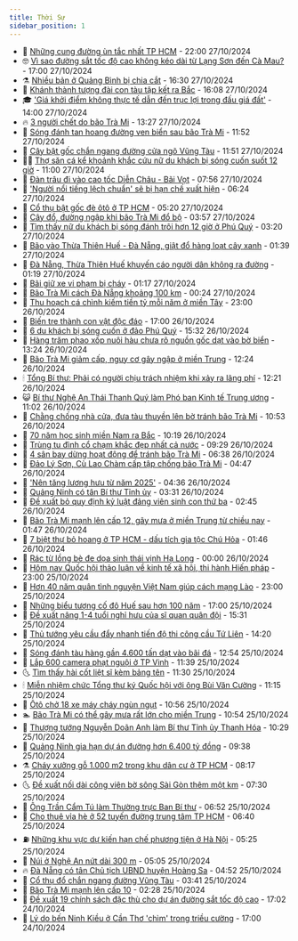 ```yaml
---
title: Thời Sự
sidebar_position: 1
---
```


<!-- vnexpress-thoi-su:START -->
- 🦒 [Những cung đường ùn tắc nhất TP HCM](https://vnexpress.net/nhung-cung-duong-un-tac-nhat-tp-hcm-4809036.html) - 22:00 27/10/2024
- 🤓 [Vì sao đường sắt tốc độ cao không kéo dài từ Lạng Sơn đến Cà Mau?](https://vnexpress.net/vi-sao-duong-sat-toc-do-cao-khong-keo-dai-tu-lang-son-den-ca-mau-4808246.html) - 17:00 27/10/2024
- ⚗️ [Nhiều bản ở Quảng Bình bị chia cắt](https://vnexpress.net/nhieu-ban-o-quang-binh-bi-chia-cat-4809081.html) - 16:30 27/10/2024
- 🌊 [Khánh thành tượng đài con tàu tập kết ra Bắc](https://vnexpress.net/khanh-thanh-tuong-dai-con-tau-tap-ket-ra-bac-4809071.html) - 16:08 27/10/2024
- 🎓 [&#39;Giá khởi điểm không thực tế dẫn đến trục lợi trong đấu giá đất&#39;](https://vnexpress.net/gia-khoi-diem-khong-thuc-te-dan-den-truc-loi-trong-dau-gia-dat-4808976.html) - 14:00 27/10/2024
- 🔥 [3 người chết do bão Trà Mi](https://vnexpress.net/3-nguoi-chet-do-bao-tra-mi-4809064.html) - 13:27 27/10/2024
- 🦏 [Sóng đánh tan hoang đường ven biển sau bão Trà Mi](https://vnexpress.net/song-danh-tan-hoang-duong-ven-bien-sau-bao-tra-mi-4809049.html) - 11:52 27/10/2024
- 👺 [Cây bật gốc chắn ngang đường cửa ngõ Vũng Tàu](https://vnexpress.net/cay-bat-goc-chan-ngang-duong-cua-ngo-vung-tau-4809058.html) - 11:51 27/10/2024
- 🧑‍🏫 [Thợ săn cá kể khoảnh khắc cứu nữ du khách bị sóng cuốn suốt 12 giờ](https://vnexpress.net/tho-san-ca-ke-khoanh-khac-cuu-nu-du-khach-bi-song-cuon-suot-12-gio-4809024.html) - 11:00 27/10/2024
- 🚦 [Đàn trâu đi vào cao tốc Diễn Châu - Bãi Vọt](https://vnexpress.net/dan-trau-di-vao-cao-toc-dien-chau-bai-vot-4809005.html) - 07:56 27/10/2024
- 🎉 [&#39;Người nổi tiếng lệch chuẩn&#39; sẽ bị hạn chế xuất hiện](https://vnexpress.net/nguoi-noi-tieng-lech-chuan-se-bi-han-che-xuat-hien-4808986.html) - 06:24 27/10/2024
- 🦒 [Cổ thụ bật gốc đè ôtô ở TP HCM](https://vnexpress.net/co-thu-bat-goc-de-oto-o-tp-hcm-4808981.html) - 05:20 27/10/2024
- 🤗 [Cây đổ, đường ngập khi bão Trà Mi đổ bộ](https://vnexpress.net/cay-do-duong-ngap-khi-bao-tra-mi-do-bo-4808958.html) - 03:57 27/10/2024
- 💼 [Tìm thấy nữ du khách bị sóng đánh trôi hơn 12 giờ ở Phú Quý](https://vnexpress.net/tim-thay-nu-du-khach-bi-song-danh-troi-hon-12-gio-o-phu-quy-4808940.html) - 03:20 27/10/2024
- 🤩 [Bão vào Thừa Thiên Huế - Đà Nẵng, giật đổ hàng loạt cây xanh](https://vnexpress.net/cap-nhat-bao-tra-mi-4808919-tong-thuat.html) - 01:39 27/10/2024
- 🤡 [Đà Nẵng, Thừa Thiên Huế khuyến cáo người dân không ra đường](https://vnexpress.net/da-nang-thua-thien-hue-khuyen-cao-nguoi-dan-khong-ra-duong-4808908.html) - 01:19 27/10/2024
- 💯 [Bãi giữ xe vi phạm bị cháy](https://vnexpress.net/bai-giu-xe-vi-pham-bi-chay-4808907.html) - 01:17 27/10/2024
- 👺 [Bão Trà Mi cách Đà Nẵng khoảng 100 km](https://vnexpress.net/bao-tra-mi-cach-da-nang-khoang-100-km-4808900.html) - 00:24 27/10/2024
- 🌮 [Thu hoạch cá chình kiếm tiền tỷ mỗi năm ở miền Tây](https://vnexpress.net/thu-hoach-ca-chinh-kiem-tien-ty-moi-nam-o-mien-tay-4808840.html) - 23:00 26/10/2024
- 🥸 [Biến tre thành con vật độc đáo](https://vnexpress.net/bien-tre-thanh-con-vat-doc-dao-4808481.html) - 17:00 26/10/2024
- 🐻 [6 du khách bị sóng cuốn ở đảo Phú Quý](https://vnexpress.net/6-du-khach-bi-song-cuon-o-dao-phu-quy-4808869.html) - 15:32 26/10/2024
- 👀 [Hàng trăm phao xốp nuôi hàu chưa rõ nguồn gốc dạt vào bờ biển](https://vnexpress.net/hang-tram-phao-xop-nuoi-hau-chua-ro-nguon-goc-dat-vao-bo-bien-4808845.html) - 13:24 26/10/2024
- 🤔 [Bão Trà Mi giảm cấp, nguy cơ gây ngập ở miền Trung](https://vnexpress.net/bao-tra-mi-giam-cap-nguy-co-gay-ngap-o-mien-trung-4808833.html) - 12:24 26/10/2024
- 🕯 [Tổng Bí thư: Phải có người chịu trách nhiệm khi xảy ra lãng phí](https://vnexpress.net/tong-bi-thu-phai-co-nguoi-chiu-trach-nhiem-khi-xay-ra-lang-phi-4808815.html) - 12:21 26/10/2024
- 😺 [Bí thư Nghệ An Thái Thanh Quý làm Phó ban Kinh tế Trung ương](https://vnexpress.net/bi-thu-nghe-an-thai-thanh-quy-lam-pho-ban-kinh-te-trung-uong-4808830.html) - 11:02 26/10/2024
- 🦆 [Chằng chống nhà cửa, đưa tàu thuyền lên bờ tránh bão Trà Mi](https://vnexpress.net/chang-chong-nha-cua-dua-tau-thuyen-len-bo-tranh-bao-tra-mi-4808809.html) - 10:53 26/10/2024
- 🧰 [70 năm học sinh miền Nam ra Bắc](https://vnexpress.net/70-nam-hoc-sinh-mien-nam-ra-bac-4808805.html) - 10:19 26/10/2024
- 🦍 [Trùng tu đình cổ chạm khắc đẹp nhất cả nước](https://vnexpress.net/trung-tu-dinh-co-cham-khac-dep-nhat-ca-nuoc-4808771.html) - 09:29 26/10/2024
- 🧰 [4 sân bay dừng hoạt động để tránh bão Trà Mi](https://vnexpress.net/4-san-bay-dung-hoat-dong-de-tranh-bao-tra-mi-4808760.html) - 06:38 26/10/2024
- 💃 [Đảo Lý Sơn, Cù Lao Chàm cấp tập chống bão Trà Mi](https://vnexpress.net/dao-ly-son-cu-lao-cham-cap-tap-chong-bao-tra-mi-4808714.html) - 04:47 26/10/2024
- 🧰 [&#39;Nên tăng lương hưu từ năm 2025&#39;](https://vnexpress.net/nen-tang-luong-huu-tu-nam-2025-4808713.html) - 04:36 26/10/2024
- 🚀 [Quảng Ninh có tân Bí thư Tỉnh ủy](https://vnexpress.net/quang-ninh-co-tan-bi-thu-tinh-uy-4808697.html) - 03:31 26/10/2024
- 🎊 [Đề xuất bỏ quy định kỷ luật đảng viên sinh con thứ ba](https://vnexpress.net/de-xuat-bo-quy-dinh-ky-luat-dang-vien-sinh-con-thu-ba-4808662.html) - 02:45 26/10/2024
- 🤭 [Bão Trà Mi mạnh lên cấp 12, gây mưa ở miền Trung từ chiều nay](https://vnexpress.net/bao-tra-mi-manh-len-cap-12-gay-mua-o-mien-trung-tu-chieu-nay-4808651.html) - 01:47 26/10/2024
- 🤗 [7 biệt thự bỏ hoang ở TP HCM - dấu tích gia tộc Chú Hỏa](https://vnexpress.net/7-biet-thu-bo-hoang-o-tp-hcm-dau-tich-gia-toc-chu-hoa-4808619.html) - 01:46 26/10/2024
- 🌈 [Rác từ lồng bè đe dọa sinh thái vịnh Hạ Long](https://vnexpress.net/rac-tu-long-be-de-doa-sinh-thai-vinh-ha-long-4808495.html) - 00:00 26/10/2024
- 🦣 [Hôm nay Quốc hội thảo luận về kinh tế xã hội, thi hành Hiến pháp](https://vnexpress.net/hom-nay-quoc-hoi-thao-luan-ve-kinh-te-xa-hoi-thi-hanh-hien-phap-4808585.html) - 23:00 25/10/2024
- 🎡 [Hơn 40 năm quân tình nguyện Việt Nam giúp cách mạng Lào](https://vnexpress.net/hon-40-nam-quan-tinh-nguyen-viet-nam-giup-cach-mang-lao-4808461.html) - 23:00 25/10/2024
- 🦏 [Những biểu tượng cố đô Huế sau hơn 100 năm](https://vnexpress.net/nhung-bieu-tuong-co-do-hue-sau-hon-100-nam-4805046.html) - 17:00 25/10/2024
- 🎊 [Đề xuất nâng 1-4 tuổi nghỉ hưu của sĩ quan quân đội](https://vnexpress.net/de-xuat-nang-1-4-tuoi-nghi-huu-cua-si-quan-quan-doi-4808555.html) - 15:31 25/10/2024
- 🫶 [Thủ tướng yêu cầu đẩy nhanh tiến độ thi công cầu Tứ Liên](https://vnexpress.net/thu-tuong-yeu-cau-day-nhanh-tien-do-thi-cong-cau-tu-lien-4808587.html) - 14:20 25/10/2024
- 🤔 [Sóng đánh tàu hàng gần 4.600 tấn dạt vào bãi đá](https://vnexpress.net/song-danh-tau-hang-gan-4-600-tan-dat-vao-bai-da-4808565.html) - 12:54 25/10/2024
- 🤠 [Lắp 600 camera phạt nguội ở TP Vinh](https://vnexpress.net/lap-600-camera-phat-nguoi-o-tp-vinh-4808554.html) - 11:39 25/10/2024
- 🌜 [Tìm thấy hài cốt liệt sĩ kèm bảng tên](https://vnexpress.net/tim-thay-hai-cot-liet-si-kem-bang-ten-4808553.html) - 11:30 25/10/2024
- 🕯 [Miễn nhiệm chức Tổng thư ký Quốc hội với ông Bùi Văn Cường](https://vnexpress.net/mien-nhiem-chuc-tong-thu-ky-quoc-hoi-voi-ong-bui-van-cuong-4805970.html) - 11:15 25/10/2024
- 🤔 [Ôtô chở 18 xe máy cháy ngùn ngụt](https://vnexpress.net/oto-cho-18-xe-may-chay-ngun-ngut-4808546.html) - 10:56 25/10/2024
- 🏊 [Bão Trà Mi có thể gây mưa rất lớn cho miền Trung](https://vnexpress.net/bao-tra-mi-co-the-gay-mua-rat-lon-cho-mien-trung-4808510.html) - 10:54 25/10/2024
- 🌮 [Thượng tướng Nguyễn Doãn Anh làm Bí thư Tỉnh ủy Thanh Hóa](https://vnexpress.net/thuong-tuong-nguyen-doan-anh-lam-bi-thu-tinh-uy-thanh-hoa-4808539.html) - 10:29 25/10/2024
- 🫣 [Quảng Ninh gia hạn dự án đường hơn 6.400 tỷ đồng](https://vnexpress.net/quang-ninh-gia-han-du-an-duong-hon-6-400-ty-dong-4808150.html) - 09:38 25/10/2024
- ⚗️ [Cháy xưởng gỗ 1.000 m2 trong khu dân cư ở TP HCM](https://vnexpress.net/chay-xuong-go-1-000-m2-trong-khu-dan-cu-o-tp-hcm-4808453.html) - 08:17 25/10/2024
- 🌜 [Đề xuất nối dài công viên bờ sông Sài Gòn thêm một km](https://vnexpress.net/de-xuat-noi-dai-cong-vien-bo-song-sai-gon-them-mot-km-4808406.html) - 07:30 25/10/2024
- 🌁 [Ông Trần Cẩm Tú làm Thường trực Ban Bí thư](https://vnexpress.net/ong-tran-cam-tu-lam-thuong-truc-ban-bi-thu-4808402.html) - 06:52 25/10/2024
- 🐲 [Cho thuê vỉa hè ở 52 tuyến đường trung tâm TP HCM](https://vnexpress.net/cho-thue-via-he-o-52-tuyen-duong-trung-tam-tp-hcm-4808362.html) - 06:40 25/10/2024
- ⛽️ [Những khu vực dự kiến hạn chế phương tiện ở Hà Nội](https://vnexpress.net/nhung-khu-vuc-du-kien-han-che-phuong-tien-o-ha-noi-4808122.html) - 05:25 25/10/2024
- 🗽 [Núi ở Nghệ An nứt dài 300 m](https://vnexpress.net/nui-o-nghe-an-nut-dai-300-m-4808334.html) - 05:05 25/10/2024
- 🔥 [Đà Nẵng có tân Chủ tịch UBND huyện Hoàng Sa](https://vnexpress.net/da-nang-co-tan-chu-tich-ubnd-huyen-hoang-sa-4808339.html) - 04:52 25/10/2024
- 💯 [Cổ thụ đổ chắn ngang đường Vũng Tàu](https://vnexpress.net/co-thu-do-chan-ngang-duong-vung-tau-4808293.html) - 03:41 25/10/2024
- 🦆 [Bão Trà Mi mạnh lên cấp 10](https://vnexpress.net/bao-tra-mi-manh-len-cap-10-4808210.html) - 02:28 25/10/2024
- 🫣 [Đề xuất 19 chính sách đặc thù cho dự án đường sắt tốc độ cao](https://vnexpress.net/de-xuat-19-chinh-sach-dac-thu-cho-du-an-duong-sat-toc-do-cao-4807914.html) - 17:02 24/10/2024
- 🤡 [Lý do bến Ninh Kiều ở Cần Thơ &#39;chìm&#39; trong triều cường](https://vnexpress.net/ly-do-ben-ninh-kieu-o-can-tho-chim-trong-trieu-cuong-4807911.html) - 17:00 24/10/2024<!-- vnexpress-thoi-su:END -->